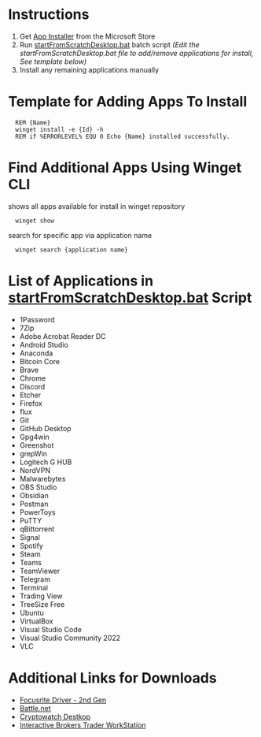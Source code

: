 # Instructions
1. Get [App Installer](https://apps.microsoft.com/store/detail/app-installer/9NBLGGH4NNS1) from the Microsoft Store
2. Run [startFromScratchDesktop.bat](./startFromScratchDesktop.bat) batch script _(Edit the startFromScratchDesktop.bat file to add/remove applications for install, See template below)_
3. Install any remaining applications manually

# Template for Adding Apps To Install

      REM {Name}          
      winget install -e {Id} -h
      REM if %ERRORLEVEL% EQU 0 Echo {Name} installed successfully.
# Find Additional Apps Using Winget CLI
 shows all apps available for install in winget repository

      winget show
 search for specific app via application name
  
      winget search {application name}
# List of Applications in [startFromScratchDesktop.bat](./startFromScratchDesktop.bat) Script
- 1Password
- 7Zip
- Adobe Acrobat Reader DC
- Android Studio
- Anaconda
- Bitcoin Core
- Brave
- Chrome
- Discord
- Etcher
- Firefox
- flux
- Git
- GitHub Desktop
- Gpg4win
- Greenshot
- grepWin
- Logitech G HUB
- NordVPN
- Malwarebytes
- OBS Studio
- Obsidian
- Postman
- PowerToys
- PuTTY
- qBittorrent
- Signal
- Spotify
- Steam
- Teams
- TeamViewer
- Telegram
- Terminal
- Trading View
- TreeSize Free
- Ubuntu
- VirtualBox
- Visual Studio Code
- Visual Studio Community 2022
- VLC

# Additional Links for Downloads
- [Focusrite Driver - 2nd Gen](https://downloads.focusrite.com/focusrite/scarlett-2nd-gen/scarlett-2i2-2nd-gen)
- [Battle.net](https://www.blizzard.com/en-us/download/confirmation?product=bnetdesk)
- [Cryptowatch Destkop](https://cryptowat.ch/apps/desktop)
- [Interactive Brokers Trader WorkStation](https://www.interactivebrokers.com/en/index.php?f=14099#tws-software)
